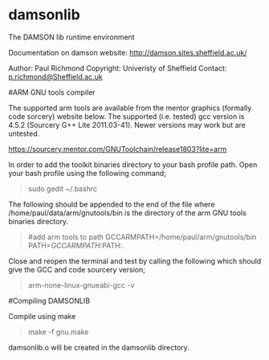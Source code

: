 # damsonlib
The DAMSON lib runtime environment

Documentation on damson website: http://damson.sites.sheffield.ac.uk/

Author: Paul Richmond
Copyright: Univeristy of Sheffield
Contact: p.richmond@Sheffield.ac.uk

#ARM GNU tools compiler

The supported arm tools are available from the mentor graphics (formally code sorcery) website below. The supported (i.e. tested) gcc version is 4.5.2 (Sourcery G++ Lite 2011.03-41). Newer versions may work but are untested.

https://sourcery.mentor.com/GNUToolchain/release1803?lite=arm

In order to add the toolkit binaries directory to your bash profile path. Open your bash profile using the following command;

> sudo gedit ~/.bashrc

The following should be appended to the end of the file where /home/paul/data/arm/gnutools/bin is the directory of the arm GNU tools binaries directory.

> \#add arm tools to path
> GCCARMPATH=/home/paul/arm/gnutools/bin
> PATH=$GCCARMPATH:$PATH:.

Close and reopen the terminal and test by calling the following which should give the GCC and code sourcery version;

> arm-none-linux-gnueabi-gcc -v

#Compiling DAMSONLIB

Compile using make

> make -f gnu.make

damsonlib.o will be created in the damsonlib directory.
